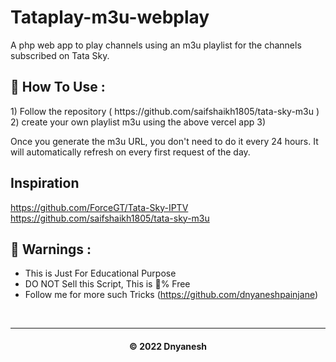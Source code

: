 # Tataplay-m3u-webplay

A php web app to play channels using an m3u playlist for the channels subscribed on Tata Sky.

<h2> 🍁 How To Use : </h2>
1) Follow the repository ( https://github.com/saifshaikh1805/tata-sky-m3u )
2) create your own playlist m3u using the above vercel app
3) 

Once you generate the m3u URL, you don't need to do it every 24 hours. It will automatically refresh on every first request of the day.
## Inspiration
https://github.com/ForceGT/Tata-Sky-IPTV
https://github.com/saifshaikh1805/tata-sky-m3u

<h2>🚸 Warnings :</h2>

- This is Just For Educational Purpose
- DO NOT Sell this Script, This is 💯% Free
- Follow me for more such Tricks
(https://github.com/dnyaneshpainjane)
<br>


---
<h4 align='center'>© 2022 Dnyanesh </h4>

<!-- DO NOT REMOVE THIS CREDIT 🤬 🤬 -->

